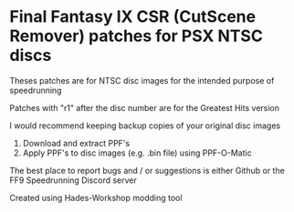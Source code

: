 # Final Fantasy IX CSR (CutScene Remover) patches for PSX NTSC discs

Theses patches are for NTSC disc images for the intended purpose of speedrunning

Patches with "r1" after the disc number are for the Greatest Hits version

I would recommend keeping backup copies of your original disc images

1. Download and extract PPF's
2. Apply PPF's to disc images (e.g. .bin file) using PPF-O-Matic

The best place to report bugs and / or suggestions is either Github or the FF9 Speedrunning Discord server



Created using Hades-Workshop modding tool
